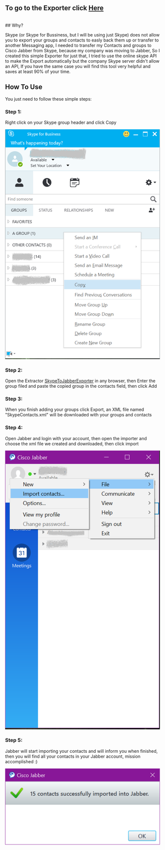 ## To go to the Exporter click [Here](http://htmlpreview.github.io/?https://github.com/Fahd-Harb/Skype-Contacts-To-Jabber-Extractor/blob/master/SkypeContactsToJabberConverter.html)
<br>
## Why?

Skype (or Skype for Bussiness, but I will be using just Skype) does not allow you to export your groups and contacts to easly back them up or transfer to another Messaging app, I needed to transfer my Contacts and groups to Cisco Jabber from Skype, because my company was moving to Jabber, So I created this simple Exporter for just that, I tried to use the online skype API to make the Export automatically but the company Skype server didn't allow an API, If you have the same case you will find this tool very helpful and saves at least 90% of your time.


## How To Use

You just need to follow these simple steps:

### Step 1:

Right click on your Skype group header and click Copy

![Copy contacts group from skype](https://raw.githubusercontent.com/Fahd-Harb/Skype-Contacts-To-Jabber-Extractor/master/S4B_ScreenShoot.png)

### Step 2:

Open the Extractor [SkypeToJabberExporter](http://htmlpreview.github.io/?https://github.com/Fahd-Harb/Skype-Contacts-To-Jabber-Extractor/blob/master/SkypeContactsToJabberConverter.html) in any browser, then Enter the group filed and paste the copied group in the contacts field, then click Add

### Step 3:

When you finish adding your groups click Export, an XML file named "SkypeContacts.xml" will be downloaded with your groups and contacts

### Step 4:

Open Jabber and login with your account, then open the importer and choose the xml file we created and downloaded, then click import

![Importing Contacts to Jabber](https://raw.githubusercontent.com/Fahd-Harb/Skype-Contacts-To-Jabber-Extractor/master/Jabber%20ScreenShot.png)

### Step 5:
Jabber will start importing your contacts and will inform you when finished, then you will find all your contacts in your Jabber account, mission accomplished :)

![Skype contacts imported successfully](https://raw.githubusercontent.com/Fahd-Harb/Skype-Contacts-To-Jabber-Extractor/master/Jabber-Success.png)
